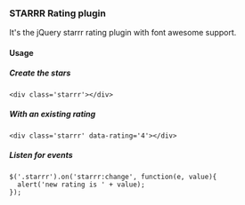 ### STARRR Rating plugin ###
It's the jQuery starrr rating plugin with font awesome support.


#### Usage

##### Create the stars
```
<div class='starrr'></div>
```

##### With an existing rating
```
<div class='starrr' data-rating='4'></div>
```

##### Listen for events
```
$('.starrr').on('starrr:change', function(e, value){
  alert('new rating is ' + value);
});
```
